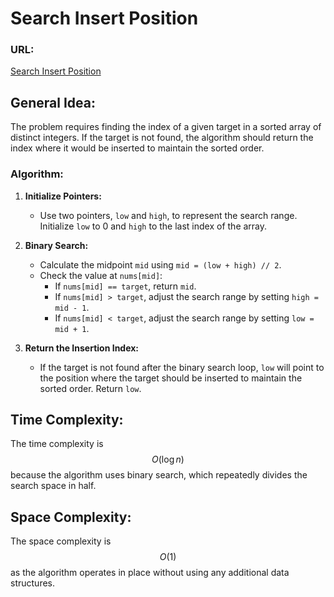 # Search Insert Position

### URL:
[Search Insert Position](https://leetcode.com/problems/search-insert-position/)

## General Idea:

The problem requires finding the index of a given target in a sorted array of distinct integers. If the target is not found, the algorithm should return the index where it would be inserted to maintain the sorted order.

### Algorithm:

1. **Initialize Pointers:**
   - Use two pointers, `low` and `high`, to represent the search range. Initialize `low` to 0 and `high` to the last index of the array.

2. **Binary Search:**
   - Calculate the midpoint `mid` using `mid = (low + high) // 2`.
   - Check the value at `nums[mid]`:
     - If `nums[mid] == target`, return `mid`.
     - If `nums[mid] > target`, adjust the search range by setting `high = mid - 1`.
     - If `nums[mid] < target`, adjust the search range by setting `low = mid + 1`.

3. **Return the Insertion Index:**
   - If the target is not found after the binary search loop, `low` will point to the position where the target should be inserted to maintain the sorted order. Return `low`.

## Time Complexity:

The time complexity is $$O(\log n)$$ because the algorithm uses binary search, which repeatedly divides the search space in half.

## Space Complexity:

The space complexity is $$O(1)$$ as the algorithm operates in place without using any additional data structures.
